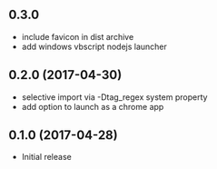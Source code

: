 ## 0.3.0

* include favicon in dist archive
* add windows vbscript nodejs launcher

## 0.2.0 (2017-04-30)

* selective import via -Dtag_regex system property
* add option to launch as a chrome app

## 0.1.0 (2017-04-28)

* Initial release

